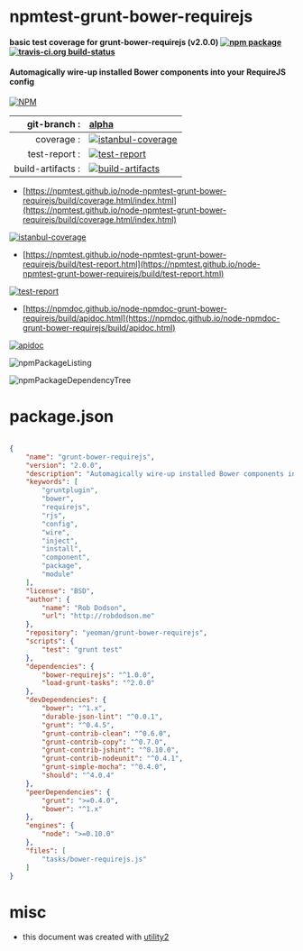 # npmtest-grunt-bower-requirejs

#### basic test coverage for  grunt-bower-requirejs (v2.0.0)  [![npm package](https://img.shields.io/npm/v/npmtest-grunt-bower-requirejs.svg?style=flat-square)](https://www.npmjs.org/package/npmtest-grunt-bower-requirejs) [![travis-ci.org build-status](https://api.travis-ci.org/npmtest/node-npmtest-grunt-bower-requirejs.svg)](https://travis-ci.org/npmtest/node-npmtest-grunt-bower-requirejs)

#### Automagically wire-up installed Bower components into your RequireJS config

[![NPM](https://nodei.co/npm/grunt-bower-requirejs.png?downloads=true&downloadRank=true&stars=true)](https://www.npmjs.com/package/grunt-bower-requirejs)

| git-branch : | [alpha](https://github.com/npmtest/node-npmtest-grunt-bower-requirejs/tree/alpha)|
|--:|:--|
| coverage : | [![istanbul-coverage](https://npmtest.github.io/node-npmtest-grunt-bower-requirejs/build/coverage.badge.svg)](https://npmtest.github.io/node-npmtest-grunt-bower-requirejs/build/coverage.html/index.html)|
| test-report : | [![test-report](https://npmtest.github.io/node-npmtest-grunt-bower-requirejs/build/test-report.badge.svg)](https://npmtest.github.io/node-npmtest-grunt-bower-requirejs/build/test-report.html)|
| build-artifacts : | [![build-artifacts](https://npmtest.github.io/node-npmtest-grunt-bower-requirejs/glyphicons_144_folder_open.png)](https://github.com/npmtest/node-npmtest-grunt-bower-requirejs/tree/gh-pages/build)|

- [https://npmtest.github.io/node-npmtest-grunt-bower-requirejs/build/coverage.html/index.html](https://npmtest.github.io/node-npmtest-grunt-bower-requirejs/build/coverage.html/index.html)

[![istanbul-coverage](https://npmtest.github.io/node-npmtest-grunt-bower-requirejs/build/screenCapture.buildCi.browser.%252Ftmp%252Fbuild%252Fcoverage.lib.html.png)](https://npmtest.github.io/node-npmtest-grunt-bower-requirejs/build/coverage.html/index.html)

- [https://npmtest.github.io/node-npmtest-grunt-bower-requirejs/build/test-report.html](https://npmtest.github.io/node-npmtest-grunt-bower-requirejs/build/test-report.html)

[![test-report](https://npmtest.github.io/node-npmtest-grunt-bower-requirejs/build/screenCapture.buildCi.browser.%252Ftmp%252Fbuild%252Ftest-report.html.png)](https://npmtest.github.io/node-npmtest-grunt-bower-requirejs/build/test-report.html)

- [https://npmdoc.github.io/node-npmdoc-grunt-bower-requirejs/build/apidoc.html](https://npmdoc.github.io/node-npmdoc-grunt-bower-requirejs/build/apidoc.html)

[![apidoc](https://npmdoc.github.io/node-npmdoc-grunt-bower-requirejs/build/screenCapture.buildCi.browser.%252Ftmp%252Fbuild%252Fapidoc.html.png)](https://npmdoc.github.io/node-npmdoc-grunt-bower-requirejs/build/apidoc.html)

![npmPackageListing](https://npmtest.github.io/node-npmtest-grunt-bower-requirejs/build/screenCapture.npmPackageListing.svg)

![npmPackageDependencyTree](https://npmtest.github.io/node-npmtest-grunt-bower-requirejs/build/screenCapture.npmPackageDependencyTree.svg)



# package.json

```json

{
    "name": "grunt-bower-requirejs",
    "version": "2.0.0",
    "description": "Automagically wire-up installed Bower components into your RequireJS config",
    "keywords": [
        "gruntplugin",
        "bower",
        "requirejs",
        "rjs",
        "config",
        "wire",
        "inject",
        "install",
        "component",
        "package",
        "module"
    ],
    "license": "BSD",
    "author": {
        "name": "Rob Dodson",
        "url": "http://robdodson.me"
    },
    "repository": "yeoman/grunt-bower-requirejs",
    "scripts": {
        "test": "grunt test"
    },
    "dependencies": {
        "bower-requirejs": "^1.0.0",
        "load-grunt-tasks": "^2.0.0"
    },
    "devDependencies": {
        "bower": "^1.x",
        "durable-json-lint": "^0.0.1",
        "grunt": "^0.4.5",
        "grunt-contrib-clean": "^0.6.0",
        "grunt-contrib-copy": "^0.7.0",
        "grunt-contrib-jshint": "^0.10.0",
        "grunt-contrib-nodeunit": "^0.4.1",
        "grunt-simple-mocha": "^0.4.0",
        "should": "^4.0.4"
    },
    "peerDependencies": {
        "grunt": ">=0.4.0",
        "bower": "^1.x"
    },
    "engines": {
        "node": ">=0.10.0"
    },
    "files": [
        "tasks/bower-requirejs.js"
    ]
}
```



# misc
- this document was created with [utility2](https://github.com/kaizhu256/node-utility2)
